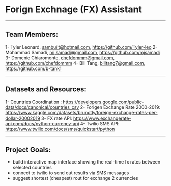 # Forign Exchnage (FX) Assistant 

---
## Team Members:
1- Tyler Leonard, sambuilt@hotmail.com, https://github.com/Tyler-leo
2- Mohammad Samadi, mj.samadi@gmail.com, https://github.com/mjsamadi
3- Domenic Chiaromonte, chefdommm@gmail.com, https://github.com/chefdommm 
4- Bill Tang, billtang7@gmail.com, https://github.com/b-tank1

---
## Datasets and Resources:
1- Countries Coordination : https://developers.google.com/public-data/docs/canonical/countries_csv
2- Forigen Exchange Rate 2000-2019: https://www.kaggle.com/datasets/brunotly/foreign-exchange-rates-per-dollar-20002019
3- FX rate API: https://www.exchangerate-api.com/docs/python-currency-api
4- Twilio SMS API: https://www.twilio.com/docs/sms/quickstart/python

---
## Project Goals:
- build interactive map interface showing the real-time fx rates between selected countries
- connect to twilio to send out results via SMS messages
- suggest shortest (cheapest) rout for exchange 2 currencies 


